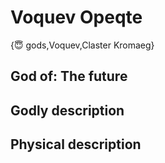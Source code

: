# Voquev Opeqte

{😇 gods,Voquev,Claster Kromaeg}

## **God of:** The future

## **Godly description**

## **Physical description**
